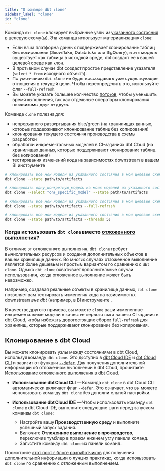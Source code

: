 ```yaml
---
title: "О команде dbt clone"
sidebar_label: "clone"
id: "clone"
---
```


Команда `dbt clone` клонирует выбранные узлы из [указанного состояния](/reference/node-selection/syntax#establishing-state) в целевую схему(ы). Эта команда использует материализацию `clone`:
- Если ваша платформа данных поддерживает клонирование таблиц без копирования (Snowflake, Databricks или BigQuery), и эта модель существует как таблица в исходной среде, dbt создаст ее в вашей целевой среде как клон.
- В противном случае dbt создаст простое представление указателя (`select * from` исходного объекта).
- По умолчанию `dbt clone` не будет воссоздавать уже существующие отношения в текущей цели. Чтобы переопределить это, используйте флаг `--full-refresh`.
- Вы можете указать большее количество [потоков](/docs/running-a-dbt-project/using-threads), чтобы уменьшить время выполнения, так как отдельные операторы клонирования независимы друг от друга.

Команда `clone` полезна для:
- непрерывного развертывания blue/green (на хранилищах данных, которые поддерживают клонирование таблиц без копирования)
- клонирования текущего состояния производства в схемы разработки
- обработки инкрементальных моделей в CI-заданиях dbt Cloud (на хранилищах данных, которые поддерживают клонирование таблиц без копирования)
- тестирования изменений кода на зависимостях downstream в вашем BI инструменте

```bash
# клонировать все мои модели из указанного состояния в мои целевые схемы
dbt clone --state path/to/artifacts

# клонировать одну_конкретную_модель из моих моделей из указанного состояния в мои целевые схемы
dbt clone --select "one_specific_model" --state path/to/artifacts

# клонировать все мои модели из указанного состояния в мои целевые схемы и воссоздать все уже существующие отношения в текущей цели
dbt clone --state path/to/artifacts --full-refresh

# клонировать все мои модели из указанного состояния в мои целевые схемы, выполняя до 50 операторов клонирования параллельно
dbt clone --state path/to/artifacts --threads 50
```

### Когда использовать `dbt clone` вместо [отложенного выполнения](/reference/node-selection/defer)?

В отличие от отложенного выполнения, `dbt clone` требует вычислительных ресурсов и создания дополнительных объектов в вашем хранилище данных. Во многих случаях отложенное выполнение является более дешевым и простым вариантом по сравнению с `dbt clone`. Однако `dbt clone` охватывает дополнительные случаи использования, когда отложенное выполнение может быть невозможно.

Например, создавая реальные объекты в хранилище данных, `dbt clone` позволяет вам тестировать изменения кода на зависимостях downstream _вне dbt_ (например, в BI инструменте).

В качестве другого примера, вы можете `clone` ваши измененные инкрементальные модели в качестве первого шага вашего CI задания в dbt Cloud, чтобы избежать дорогостоящих сборок `full-refresh` для хранилищ, которые поддерживают клонирование без копирования.

## Клонирование в dbt Cloud

Вы можете клонировать узлы между состояниями в dbt Cloud, используя команду `dbt clone`. Это доступно в [dbt Cloud IDE](/docs/cloud/dbt-cloud-ide/develop-in-the-cloud) и [dbt Cloud CLI](/docs/cloud/cloud-cli-installation) и зависит от функции [`--defer`](/reference/node-selection/defer). Для получения дополнительной информации об отложенном выполнении в dbt Cloud, прочитайте [Использование отложенного выполнения в dbt Cloud](/docs/cloud/about-cloud-develop-defer).

- **Использование dbt Cloud CLI** &mdash; Команда `dbt clone` в dbt Cloud CLI автоматически включает флаг `--defer`. Это означает, что вы можете использовать команду `dbt clone` без дополнительной настройки.

- **Использование dbt Cloud IDE** &mdash; Чтобы использовать команду `dbt clone` в dbt Cloud IDE, выполните следующие шаги перед запуском команды `dbt clone`:

  - Настройте вашу **Производственную среду** и выполните успешный запуск задания.
  - Включите **Отложенное выполнение в производство**, переключив тумблер в правом нижнем углу панели команд.
    <Lightbox src="/img/docs/dbt-cloud/defer-toggle.jpg" width="80%" title="Выберите переключатель 'Отложенное выполнение в производство' в правом нижнем углу панели команд, чтобы включить отложенное выполнение в dbt Cloud IDE."/>
  - Запустите команду `dbt clone` из панели команд.
  
Посмотрите [этот пост в блоге разработчиков](https://docs.getdbt.com/blog/to-defer-or-to-clone) для получения дополнительной информации о лучших практиках, когда использовать `dbt clone` по сравнению с отложенным выполнением.